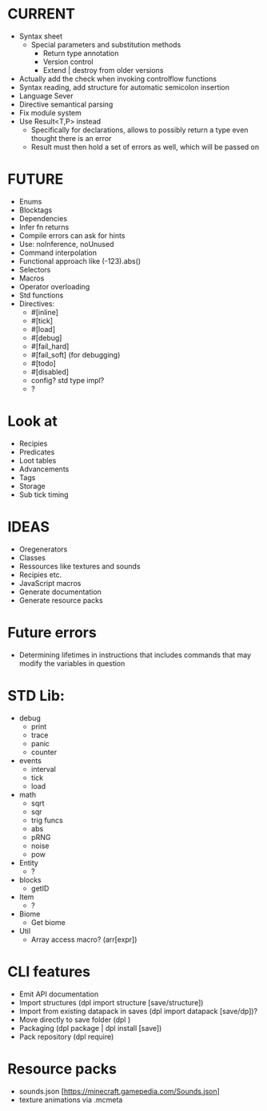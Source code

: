 # CURRENT
- Syntax sheet
  - Special parameters and substitution methods
	- Return type annotation
	- Version control
	- Extend | destroy from older versions
- Actually add the check when invoking controlflow functions
- Syntax reading, add structure for automatic semicolon insertion
- Language Sever
- Directive semantical parsing
- Fix module system
- Use Result<T,P> instead
  - Specifically for declarations, allows to possibly return a type even thought there is an error
  - Result must then hold a set of errors as well, which will be passed on

# FUTURE
- Enums
- Blocktags
- Dependencies
- Infer fn returns
- Compile errors can ask for hints
- Use: noInference, noUnused
- Command interpolation
- Functional approach like (-123).abs()
- Selectors
- Macros
- Operator overloading
- Std functions
- Directives:
	- #[inline]
	- #[tick]
	- #[load]
	- #[debug]
	- #[fail_hard]
	- #[fail_soft] (for debugging)
	- #[todo]
	- #[disabled]
	- config? std type impl?
	- ?

# Look at
- Recipies
- Predicates
- Loot tables
- Advancements
- Tags
- Storage
- Sub tick timing

# IDEAS
- Oregenerators
- Classes
- Ressources like textures and sounds
- Recipies etc.
- JavaScript macros
- Generate documentation
- Generate resource packs

# Future errors
- Determining lifetimes in instructions that includes commands that
  may modify the variables in question

# STD Lib:
- debug
	- print
	- trace
	- panic
	- counter
- events
	- interval
	- tick
	- load
- math
	- sqrt
	- sqr
	- trig funcs
	- abs
	- pRNG
	- noise
	- pow
- Entity
	- ?
- blocks
	- getID
- Item
	- ?
- Biome
	- Get biome
- Util
	- Array access macro? (arr[expr])

# CLI features
- Emit API documentation
- Import structures (dpl import structure [save/structure])
- Import from existing datapack in saves (dpl import datapack [save/dp])?
- Move directly to save folder (dpl )
- Packaging (dpl package | dpl install [save])
- Pack repository (dpl require)

# Resource packs
- sounds.json [https://minecraft.gamepedia.com/Sounds.json]
- texture animations via .mcmeta